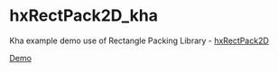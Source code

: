 # hxRectPack2D_kha

Kha example demo use of Rectangle Packing Library - [hxRectPack2D](https://github.com/nanjizal/hxRectPack2D)

[Demo](https://nanjizal.github.io/hxRectPack2D_kha/bin/index.html)
